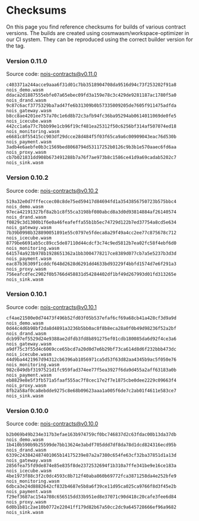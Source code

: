 # Checksums

On this page you find reference checksums for builds of various contract versions.
The builds are created using cosmwasm/workspace-optimizer in our CI system. They
can be reproduced using the correct builder version for the tag.

<!-- BEGIN AUTOGEN -->

### Version 0.11.0

Source code: [nois-contracts@v0.11.0](https://github.com/noislabs/nois-contracts/tree/v0.11.0)

```
c403371a244acce9aaa6f31d01c7bb3518904708da9516d94c73f253202f91a8  nois_demo.wasm
ddaca2d1887555ebfe07a65ebec09fd3a159e78c3c429de9281187ac1780f5a0  nois_drand.wasm
9c87c6acf3775329ba7ad47fe6b31309b0b57335009205de7605f911475adfda  nois_gateway.wasm
b8cc8ae4201ee757a70c1e6d8b72c3afb94fc36ba95294ab0614011069de0fe5  nois_icecube.wasm
442cc1a6a77c7bbb99e1cb96f19cf481ea25312f50c6256bf314af507074ed18  nois_monitoring.wasm
e6681c8f55415cc903df29dcce28d484f5f03f65ca9a6c00909043eac76d530b  nois_payment.wasm
3adb4e6aebfe0b3c1569bed8068794d53117252b0126c9b3b1e570aaec6fd6aa  nois_proxy.wasm
cb7b021831dd908b673491288b7a76f7ae973b8c1586ce41d9a69cadab5202c7  nois_sink.wasm
```

### Version 0.10.2

Source code: [nois-contracts@v0.10.2](https://github.com/noislabs/nois-contracts/tree/v0.10.2)

```
519a32e0d7fffeccec08c8de75ed59417d84694fd1a3543856750723b575bbc4  nois_demo.wasm
97eca42191327bf8a2b1c8f55ca3198bf080abcd8a3d0d93814884af26140574  nois_drand.wasm
f0829c3d1300b1f6e0a46feafeffa55b1b5ec74729d122b7ed37754a8cd5e634  nois_gateway.wasm
7b39b0998b328890051891e55c0797e5fdeca8a29f49a4cc2ee77c875678c712  nois_icecube.wasm
8779be6691ab5cc89cc5de87110d44cdcf3c74c9ed5812b7ea02fc58f4ebf6d0  nois_monitoring.wasm
641574a923b978b1928651362a1bb3004778217ce8389d077cb7a5e5237b3d3d  nois_payment.wasm
eac87b36309f1cddcf648d2628d6291dd4633bd93229f4bbfd1574d7e6f291a3  nois_proxy.wasm
756eafcdfec2902f0b5766d458831d54284402df1bf49d267993d01fd313265e  nois_sink.wasm
```

### Version 0.10.1

Source code: [nois-contracts@v0.10.1](https://github.com/noislabs/nois-contracts/tree/v0.10.1)

```
cf4ae21500e0d74473f496b52fd03f05b537efaf6cf69a68cb41a428cf3d9a9d  nois_demo.wasm
0d44c4d6b98bf2da8d4891a3236b5bb0ac8f8b8eca28a0f0b49d98236f52a2bf  nois_drand.wasm
dcb997ef5529d24e9388ae2dfdb3fd8b891275ef01cdb180085da6d92f4ce3a6  nois_gateway.wasm
a9df75c3f55d4c6069cce65bcd7a20d0d7e6b29bf73ca614d8d6f232bbb473dc  nois_icecube.wasm
44d9ba4421967d94312cb6396ab1056971ca5d53f63d82aa4345b9ac5f050e76  nois_monitoring.wasm
982c049dbf3197521d1fc959fad374ee77f5ea3927f6da9d455a2aff63183a0b  nois_payment.wasm
eb8829e8e5f3fb571a5faaf555ac7f8cec17e2f7e1875cbe0dee2229c09663f4  nois_proxy.wasm
8fb2a58af0ca8ebdde9275c8e68b09623aaa1a005f6de7c2ab01f4611e583ce7  nois_sink.wasm
```

### Version 0.10.0

Source code: [nois-contracts@v0.10.0](https://github.com/noislabs/nois-contracts/tree/v0.10.0)

```
b2b069b49b234e317b3efae163b974759cf0bc746837d2c63fdac00b13da37db  nois_demo.wasm
1b410b590b9b25599de7bb13624e3abdf705ddd7df8da78d1dcd824316ecd95b  nois_drand.wasm
6339c243842487401065b14175239e87a2a7380c654fe63cf32ba37851d1a13d  nois_gateway.wasm
2856fea75fd9de874e85e835f8de2372532694f1b310a7ffe341be9e16ce183a  nois_icecube.wasm
4be1973f88c3f2c0dc4593c8b712f40aba860b69772fca3871258da4e252bfe9  nois_monitoring.wasm
6dbca3e24d8882642cf832b4687e5b8a6f39ce11d95ca025ca9766f8d3f45e2b  nois_payment.wasm
f29ef3687ac154a708c656515dd33b951ed8e37071c90d418c20cafe3fee6d84  nois_proxy.wasm
6d0b1b81c2ae10b0772e22041ff179d82b67a50cc2dc9a645728666ef96a9682  nois_sink.wasm
```

<!-- END AUTOGEN -->
